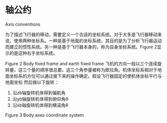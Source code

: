 # 轴公约
Axis conventions

为了描述飞行器的移动，需要定义一个合适的坐标系统。对于大多是飞行器移动来说，使用两种坐标系。一种是基于地面的坐标系统，其目的是为了分析飞行器运动而建立的惯性系统。另一种是基于飞行器本身的，称为自身坐标系统。Figure 2显示的是这种右手坐标系统。
 
Figure 2 Body fixed frame and earth fixed frame
飞机的方向一般以三个连续旋转量，这三个量的顺序很总要。这三个角参量被称为欧拉角。机体坐标系相对于地面坐标系的方位可以通过接下来的操作确定。假设飞行器固定的使机体坐标平行与地面坐标 然后做以下旋转：
1.	沿zb轴旋转机体得到偏航角 
2.	沿yb轴旋转机体得到俯仰角θ
3.	沿xb轴旋转机体得到横滚角θ
 
Figure 3 Body axes coordinate system


